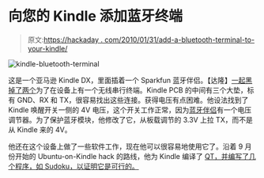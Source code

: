 # 向您的 Kindle 添加蓝牙终端

> 原文:[https://hackaday . com/2010/01/31/add-a-bluetooth-terminal-to-your-kindle/](https://hackaday.com/2010/01/31/add-a-bluetooth-terminal-to-your-kindle/)

![](../Images/0ec4d7206883464970321104564e2ffd.png "kindle-bluetooth-terminal")

这是一个亚马逊 Kindle DX，里面插着一个 Sparkfun 蓝牙伴侣。【达隆】[一起黑掉了两个](http://www.griffin.net/2010/01/hacking-the-amazon-kindle-dx-part-1.html)为了在设备上有一个无线串行终端。Kindle PCB 的中间有三个大垫，标有 GND、RX 和 TX，很容易找出这些连接。获得电压有点困难。他设法找到了 Kindle 唤醒开关一侧的 4V 电压，这个开关工作正常，因为[蓝牙伴侣](http://www.sparkfun.com/commerce/product_info.php?products_id=9358)有一个电压调节器。为了保护蓝牙模块，他修改了它，从板载调节的 3.3V 上拉 TX，而不是从 Kindle 来的 4V。

他还在这个设备上做了一些软件工作，现在他可以很容易地使用它了。沿着 9 月份开始的 Ubuntu-on-Kindle hack 的路线，他为 Kindle 编译了 [QT，并编写了几个程序，如 Sudoku，以证明它是可行的。](http://www.griffin.net/2010/01/hacking-the-amazon-kindle-dx-part-2-qt-and-sudoku.html)